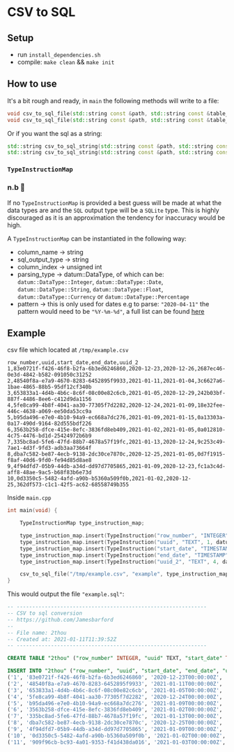 # CSV to SQL

## Setup
- run `install_dependencies.sh`
- compile: `make clean` && `make init`

## How to use
It's a bit rough and ready, in `main` the following methods will write to a file:

```cpp
void csv_to_sql_file(std::string const &path, std::string const &table_name, TypeInstructionMap &type_instruction_map);
void csv_to_sql_file(std::string const &path, std::string const &table_name);
```

Or if you want the sql as a string:

```cpp
std::string csv_to_sql_string(std::string const &path, std::string const &table_name, TypeInstructionMap &type_instruction_map);
std::string csv_to_sql_string(std::string const &path, std::string const &tab);
```

### `TypeInstructionMap`

### n.b 🚨
If no `TypeInstructionMap` is provided a best guess will be made at what the data types are and the `SQL` output type will be a `SQLite` type. This is highly discouraged as it is an approximation the tendency for inaccuracy would be high.

A `TypeInstructionMap` can be instantiated in the following way:

- column_name -> string
- sql_output_type -> string
- column_index -> unsigned int
- parsing_type -> datum::DataType, of which can be: `datum::DataType::Integer`, `datum::DataType::Date`, `datum::DataType::String`, `datum::DataType::Float`, `datum::DataType::Currency` or `datum::DataType::Percentage`
- pattern -> this is only used for dates e.g to parse: `"2020-04-11"` the pattern would need to be `"%Y-%m-%d"`, a full list can be found [here](https://en.cppreference.com/w/cpp/chrono/parse)

## Example

csv file which located at `/tmp/example.csv`

```csv
row_number,uuid,start_date,end_date,uuid_2
1,83e0721f-f426-46f8-b2fa-6b3ed6246860,2020-12-23,2020-12-26,2687ec46-0e3d-4842-b582-091050c31252
2,48540f8a-e7a9-4670-8283-6452895f9933,2021-01-11,2021-01-04,3c6627a6-1bae-4865-88b5-95df12cf340b
3,653833a1-4d4b-4b6c-8c6f-08c00e82c6cb,2021-01-05,2020-12-29,242b03bf-887f-4486-8ee6-c412d9da1156
4,5fe8ca99-4b8f-4041-aa30-77305f7d2282,2020-12-24,2021-01-09,18e32fee-446c-4638-a069-ee50da53cc9a
5,b95da496-e7e0-4b10-94a9-ec668a7dc276,2021-01-09,2021-01-15,0a13303a-0a17-490d-9164-82d555bdf226
6,3563b258-dfce-415e-8efc-3836fd8eb409,2021-01-02,2021-01-05,0a012810-4c75-4476-bd1d-25424972b6b9
7,335bc8ad-5fe6-47fd-88b7-4678a57f19fc,2021-01-13,2020-12-24,9c253c49-7ae1-4d3f-9fd3-adb3aa73664f
8,dba7c582-be87-4ecb-9138-2dc30ce7870c,2020-12-25,2021-01-05,0d7f1915-f8af-40d6-9fd0-fe94d85d8ae8
9,4f94dfd7-05b9-44db-a34d-dd97d7705865,2021-01-09,2020-12-23,fc1a3c4d-aff8-48ae-9ac5-b68f83b6e73d
10,0d3350c5-5482-4afd-a90b-b5360a509f0b,2021-01-02,2020-12-25,362df573-c1c1-42f5-ac62-68558749b355
```

Inside `main.cpp`

```cpp
int main(void) {

	TypeInstructionMap type_instruction_map;

	type_instruction_map.insert(TypeInstruction("row_number", "INTEGER", 0, datum::DataType::Integer));
	type_instruction_map.insert(TypeInstruction("uuid", "TEXT", 1, datum::DataType::String));
	type_instruction_map.insert(TypeInstruction("start_date", "TIMESTAMP", 2, datum::DataType::Date, "%Y-%m-%d"));
	type_instruction_map.insert(TypeInstruction("end_date", "TIMESTAMP", 3, datum::DataType::Date, "%Y-%m-%d"));
	type_instruction_map.insert(TypeInstruction("uuid_2", "TEXT", 4, datum::DataType::String));

	csv_to_sql_file("/tmp/example.csv", "example", type_instruction_map);
}
```

This would output the file `"example.sql"`:

```sql
-- -------------------------------------------------------------
-- CSV to sql conversion
-- https://github.com/Jamesbarford
--
-- File name: 2thou
-- Created at: 2021-01-11T11:39:52Z
-- -------------------------------------------------------------

CREATE TABLE "2thou" ("row_number" INTEGER, "uuid" TEXT, "start_date" TIMESTAMP, "end_date" TIMESTAMP, "uuid_2" TEXT);

INSERT INTO "2thou" ("row_number", "uuid", "start_date", "end_date", "uuid_2") VALUES
('1', '83e0721f-f426-46f8-b2fa-6b3ed6246860', '2020-12-23T00:00:00Z', '2020-12-26T00:00:00Z', '2687ec46-0e3d-4842-b582-091050c31252'),
('2', '48540f8a-e7a9-4670-8283-6452895f9933', '2021-01-11T00:00:00Z', '2021-01-04T00:00:00Z', '3c6627a6-1bae-4865-88b5-95df12cf340b'),
('3', '653833a1-4d4b-4b6c-8c6f-08c00e82c6cb', '2021-01-05T00:00:00Z', '2020-12-29T00:00:00Z', '242b03bf-887f-4486-8ee6-c412d9da1156'),
('4', '5fe8ca99-4b8f-4041-aa30-77305f7d2282', '2020-12-24T00:00:00Z', '2021-01-09T00:00:00Z', '18e32fee-446c-4638-a069-ee50da53cc9a'),
('5', 'b95da496-e7e0-4b10-94a9-ec668a7dc276', '2021-01-09T00:00:00Z', '2021-01-15T00:00:00Z', '0a13303a-0a17-490d-9164-82d555bdf226'),
('6', '3563b258-dfce-415e-8efc-3836fd8eb409', '2021-01-02T00:00:00Z', '2021-01-05T00:00:00Z', '0a012810-4c75-4476-bd1d-25424972b6b9'),
('7', '335bc8ad-5fe6-47fd-88b7-4678a57f19fc', '2021-01-13T00:00:00Z', '2020-12-24T00:00:00Z', '9c253c49-7ae1-4d3f-9fd3-adb3aa73664f'),
('8', 'dba7c582-be87-4ecb-9138-2dc30ce7870c', '2020-12-25T00:00:00Z', '2021-01-05T00:00:00Z', '0d7f1915-f8af-40d6-9fd0-fe94d85d8ae8'),
('9', '4f94dfd7-05b9-44db-a34d-dd97d7705865', '2021-01-09T00:00:00Z', '2020-12-23T00:00:00Z', 'fc1a3c4d-aff8-48ae-9ac5-b68f83b6e73d'),
('10', '0d3350c5-5482-4afd-a90b-b5360a509f0b', '2021-01-02T00:00:00Z', '2020-12-25T00:00:00Z', '362df573-c1c1-42f5-ac62-68558749b355'),
('11', '909f96cb-bc93-4a01-9353-f41d438da016', '2021-01-03T00:00:00Z', '2021-01-09T00:00:00Z', '8c7c81ae-184c-4a32-b65b-fd8a6302a877');

```
